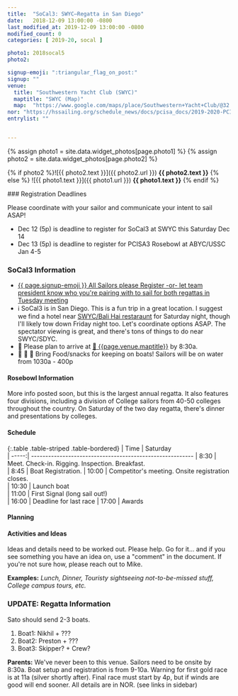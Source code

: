 ```yaml
---
title:  "SoCal3: SWYC—Regatta in San Diego"
date:   2018-12-09 13:00:00 -0800
last_modified_at: 2019-12-09 13:00:00 -0800
modified_count: 0
categories: [ 2019-20, socal ]

photo1: 2018socal5
photo2:

signup-emoji: ":triangular_flag_on_post:"
signup: ""
venue:
  title: "Southwestern Yacht Club (SWYC)"
  maptitle: "SWYC (Map)"
  map:  "https://www.google.com/maps/place/Southwestern+Yacht+Club/@32.7145094,-117.2359967,17z/data=!3m1!4b1!4m5!3m4!1s0x80deab9740925caf:0xd74a2dfe0796aa41!8m2!3d32.7145049!4d-117.233808"
nor: "https://hssailing.org/schedule_news/docs/pcisa_docs/2019-2020-PCISA-SoCalSeries-NOR.pdf"
entrylist: ""


---
```


{% assign photo1 = site.data.widget_photos[page.photo1] %}
{% assign photo2 = site.data.widget_photos[page.photo2] %}


{% if photo2 %}![{{ photo2.text }}]({{ photo2.url }})
**{{ photo2.text }}**
{% else %}
![{{ photo1.text }}]({{ photo1.url }})
**{{ photo1.text }}**
{% endif %}
<div class="alert alert-info" markdown="1">
<div class="well" role="alert" markdown="1">
### Registration Deadlines

Please coordinate with your sailor and communicate your intent to sail ASAP!

- Dec 12 (5p) is deadline to register for SoCal3 at SWYC this Saturday Dec 14
- Dec 13 (5p) is deadline to register for PCISA3 Rosebowl at ABYC/USSC Jan 4-5

### SoCal3 Information
- <a href="{{ page.signup }}">{{ page.signup-emoji }} All Sailors please Register -or- let team president know who you're pairing with to sail for both regattas in Tuesday meeting</a>
- :information_source: SoCal3 is in San Diego. This is a fun trip in a great location. I suggest we find a hotel near [SWYC/Bali Hai restaraunt](https://www.google.com/maps/place/The+Bay+Club+Hotel+%26+Marina/@32.7167776,-117.2220582,15.5z/data=!4m19!1m8!2m7!1shotel+near+SDYC!5m5!5m4!1s2019-12-13!2i2!4m1!1i2!3m9!1s0x0:0xc51dbd1b7cbbc759!5m4!1s2019-12-13!2i2!4m1!1i2!8m2!3d32.7159845!4d-117.2245637) for Saturday night, though I'll likely tow down Friday night too.  Let's coordinate options ASAP. The spectator viewing is great, and there's tons of things to do near SWYC/SDYC.
- :calendar: Please plan to arrive at <a href="{{page.venue.map}}" target="_blank">:round_pushpin: {{page.venue.maptitle}}</a> by 8:30a.
- :hamburger: :watermelon: :potable_water: Bring Food/snacks for keeping on boats! Sailors will be on water from 1030a - 400p

#### Rosebowl Information

More info posted soon, but this is the largest annual regatta. It also features four divisions, including a division of College sailors from 40-50 colleges throughout the country. On Saturday of the two day regatta, there's dinner and presentations by colleges.

</div>

#### Schedule

{:.table .table-striped .table-bordered}
|  Time | Saturday                                                  
| -----:| ---------------------------------------------------------
|  8:30 | Meet. Check-in. Rigging. Inspection. Breakfast.  
|  8:45 | Boat Registration.
| 10:00 | Competitor's meeting. Onsite registration closes.         
| 10:30 | Launch boat                                               
| 11:00 | First Signal (long sail out!)                             
| 16:00 | Deadline for last race
| 17:00 | Awards                                                           


</div>


#### Planning
<!--more-->


#### Activities and Ideas

Ideas and details need to be worked out. Please help. Go for it... and if you see something you have an idea on, use a "comment" in the document.  If you're not sure how, please reach out to Mike.  

**Examples:** _Lunch, Dinner, Touristy sightseeing not-to-be-missed stuff, College campus tours, etc._


### UPDATE: Regatta Information  

Sato should send 2-3 boats.

1.  Boat1: Nikhil + ???
1.  Boat2: Preston + ???
1.  Boat3: Skipper? + Crew?


**Parents:**  We've never been to this venue. Sailors need to be onsite by 8:30a. Boat setup and registration is from 9-10a. Warning for first gold race is at 11a (silver shortly after).  Final race must start by 4p, but if winds are good will end sooner.  All details are in NOR. (see links in sidebar)
